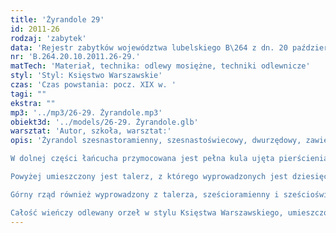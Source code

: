 ```yaml
---
title: 'Żyrandole 29'
id: 2011-26
rodzaj: 'zabytek'
data: 'Rejestr zabytków województwa lubelskiego B\264 z dn. 20 października 2011 r.'
nr: 'B.264.20.10.2011.26-29.'
matTech: 'Materiał, technika: odlewy mosiężne, techniki odlewnicze'
styl: 'Styl: Księstwo Warszawskie'
czas: 'Czas powstania: pocz. XIX w. '
tagi: ""
ekstra: ""
mp3: '../mp3/26-29. Żyrandole.mp3'
obiekt3d: '../models/26-29. Żyrandole.glb'
warsztat: 'Autor, szkoła, warsztat:'
opis: 'Żyrandol szesnastoramienny, szesnastoświecowy, dwurzędowy, zawieszony na łańcuchu. 

W dolnej części łańcucha przymocowana jest pełna kula ujęta pierścieniami. 

Powyżej umieszczony jest talerz, z którego wyprowadzonych jest dziesięć ramion w kształcie esownic, zdobionych skromną dekoracją w kształcie uschniętych liści, zakończone tulejką z profitką. 

Górny rząd również wyprowadzony z talerza, sześcioramienny i sześcioświecowy, ramiona mają analogiczny kształt jak w dolnym rzędzie. 

Całość wieńczy odlewany orzeł w stylu Księstwa Warszawskiego, umieszczony na trzecim, najmniejszym talerzu.'
---
```



